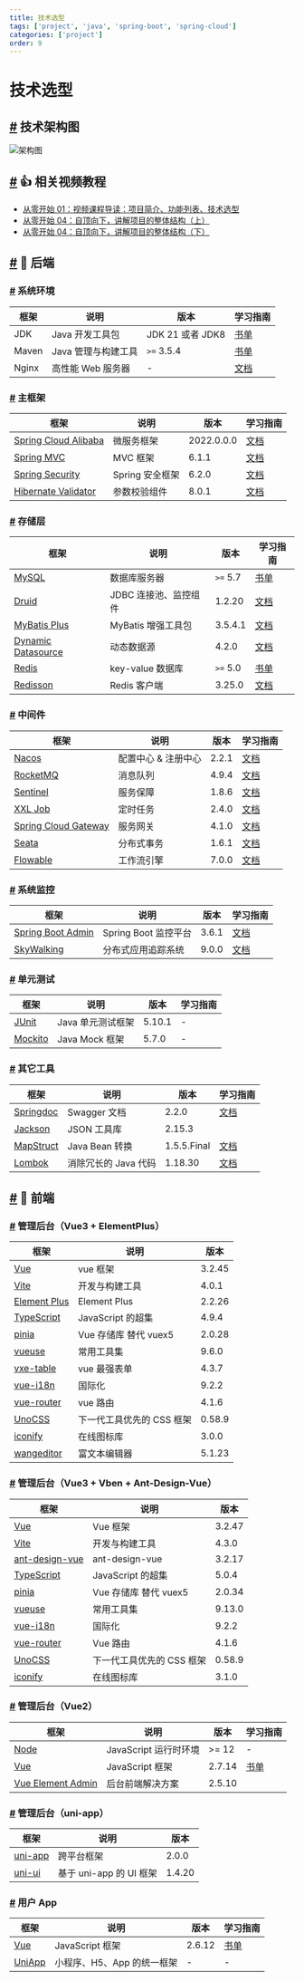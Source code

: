 ```yaml
---
title: 技术选型
tags: ['project', 'java', 'spring-boot', 'spring-cloud']
categories: ['project']
order: 9
---
```

# 技术选型

## [#](#技术架构图) 技术架构图

 ![架构图](https://cloud.iocoder.cn/img/common/yudao-cloud-architecture.png)

 ## [#](#👍-相关视频教程) 👍 相关视频教程

 * [从零开始 01：视频课程导读：项目简介、功能列表、技术选型](https://t.zsxq.com/07rbyjM7A)
* [从零开始 04：自顶向下，讲解项目的整体结构（上）](https://t.zsxq.com/07FiIaQr3)
* [从零开始 04：自顶向下，讲解项目的整体结构（下）](https://t.zsxq.com/07yNfE6un)

 ## [#](#👻-后端) 👻 后端

 ### [#](#系统环境) 系统环境



| 框架 | 说明 | 版本 | 学习指南 |
| --- | --- | --- | --- |
| JDK | Java 开发工具包 | JDK 21 或者 JDK8 | [书单](https://www.iocoder.cn/Architecture/books-recommended/?yudao) |
| Maven | Java 管理与构建工具 | `>=` 3.5.4 | [书单](https://www.iocoder.cn/Books/Maven-books-recommended/?yudao) |
| Nginx | 高性能 Web 服务器 | - | [文档](https://www.iocoder.cn/categories/Nginx/?yudao) |

 ### [#](#主框架) 主框架



| 框架 | 说明 | 版本 | 学习指南 |
| --- | --- | --- | --- |
| [Spring Cloud Alibaba](https://github.com/alibaba/spring-cloud-alibaba) | 微服务框架 | 2022.0.0.0 | [文档](https://github.com/YunaiV/SpringBoot-Labs) |
| [Spring MVC](https://github.com/spring-projects/spring-framework/tree/master/spring-webmvc) | MVC 框架 | 6.1.1 | [文档](http://www.iocoder.cn/SpringMVC/MVC/?yudao) |
| [Spring Security](https://github.com/spring-projects/spring-security) | Spring 安全框架 | 6.2.0 | [文档](http://www.iocoder.cn/Spring-Boot/Spring-Security/?yudao) |
| [Hibernate Validator](https://github.com/hibernate/hibernate-validator) | 参数校验组件 | 8.0.1 | [文档](http://www.iocoder.cn/Spring-Boot/Validation/?yudao) |

 ### [#](#存储层) 存储层



| 框架 | 说明 | 版本 | 学习指南 |
| --- | --- | --- | --- |
| [MySQL](https://www.mysql.com/cn/) | 数据库服务器 | `>=` 5.7 | [书单](https://www.iocoder.cn/Books/MySQL-books-recommended/?yudao) |
| [Druid](https://github.com/alibaba/druid) | JDBC 连接池、监控组件 | 1.2.20 | [文档](http://www.iocoder.cn/Spring-Boot/datasource-pool/?yudao) |
| [MyBatis Plus](https://mp.baomidou.com/) | MyBatis 增强工具包 | 3.5.4.1 | [文档](http://www.iocoder.cn/Spring-Boot/MyBatis/?yudao) |
| [Dynamic Datasource](https://dynamic-datasource.com/) | 动态数据源 | 4.2.0 | [文档](http://www.iocoder.cn/Spring-Boot/datasource-pool/?yudao) |
| [Redis](https://redis.io/) | key-value 数据库 | `>=` 5.0 | [书单](https://www.iocoder.cn/Redis/good-collection/?yudao) |
| [Redisson](https://github.com/redisson/redisson) | Redis 客户端 | 3.25.0 | [文档](http://www.iocoder.cn/Spring-Boot/Redis/?yudao) |

 ### [#](#中间件) 中间件



| 框架 | 说明 | 版本 | 学习指南 |
| --- | --- | --- | --- |
| [Nacos](https://github.com/alibaba/nacos) | 配置中心 & 注册中心 | 2.2.1 | [文档](https://www.iocoder.cn/categories/Nacos/?yudao) |
| [RocketMQ](https://github.com/apache/rocketmq) | 消息队列 | 4.9.4 | [文档](https://www.iocoder.cn/categories/RocketMQ/?yudao) |
| [Sentinel](https://github.com/alibaba/sentinel) | 服务保障 | 1.8.6 | [文档](https://www.iocoder.cn/categories/Sentinel/?yudao) |
| [XXL Job](https://github.com/xuxueli/xxl-job) | 定时任务 | 2.4.0 | [文档](https://www.iocoder.cn/XXL-JOB/good-collection/?yudao) |
| [Spring Cloud Gateway](https://github.com/spring-cloud/spring-cloud-gateway) | 服务网关 | 4.1.0 | [文档](https://www.iocoder.cn/categories/Spring-Cloud-Gateway/?yudao) |
| [Seata](https://github.com/seata/seata) | 分布式事务 | 1.6.1 | [文档](https://www.iocoder.cn/categories/Seata/?yudao) |
| [Flowable](https://github.com/flowable/flowable-engine) | 工作流引擎 | 7.0.0 | [文档](https://doc.iocoder.cn/bpm/) |

 ### [#](#系统监控) 系统监控



| 框架 | 说明 | 版本 | 学习指南 |
| --- | --- | --- | --- |
| [Spring Boot Admin](https://github.com/codecentric/spring-boot-admin) | Spring Boot 监控平台 | 3.6.1 | [文档](http://www.iocoder.cn/Spring-Boot/Admin/?yudao) |
| [SkyWalking](https://skywalking.apache.org/) | 分布式应用追踪系统 | 9.0.0 | [文档](http://www.iocoder.cn/Spring-Boot/SkyWalking/?yudao) |

 ### [#](#单元测试) 单元测试



| 框架 | 说明 | 版本 | 学习指南 |
| --- | --- | --- | --- |
| [JUnit](https://junit.org/junit5/) | Java 单元测试框架 | 5.10.1 | - |
| [Mockito](https://github.com/mockito/mockito) | Java Mock 框架 | 5.7.0 | - |

 ### [#](#其它工具) 其它工具



| 框架 | 说明 | 版本 | 学习指南 |
| --- | --- | --- | --- |
| [Springdoc](https://springdoc.org/) | Swagger 文档 | 2.2.0 | [文档](http://www.iocoder.cn/Spring-Boot/Swagger/?yudao) |
| [Jackson](https://github.com/FasterXML/jackson) | JSON 工具库 | 2.15.3 |  |
| [MapStruct](https://mapstruct.org/) | Java Bean 转换 | 1.5.5.Final | [文档](http://www.iocoder.cn/Spring-Boot/MapStruct/?yudao) |
| [Lombok](https://projectlombok.org/) | 消除冗长的 Java 代码 | 1.18.30 | [文档](http://www.iocoder.cn/Spring-Boot/Lombok/?yudao) |

 ## [#](#👾-前端) 👾 前端

 ### [#](#管理后台-vue3-elementplus) 管理后台（Vue3 + ElementPlus）



| 框架 | 说明 | 版本 |
| --- | --- | --- |
| [Vue](https://staging-cn.vuejs.org/) | vue 框架 | 3.2.45 |
| [Vite](https://cn.vitejs.dev//) | 开发与构建工具 | 4.0.1 |
| [Element Plus](https://element-plus.org/zh-CN/) | Element Plus | 2.2.26 |
| [TypeScript](https://www.typescriptlang.org/docs/) | JavaScript 的超集 | 4.9.4 |
| [pinia](https://pinia.vuejs.org/) | Vue 存储库 替代 vuex5 | 2.0.28 |
| [vueuse](https://vueuse.org/) | 常用工具集 | 9.6.0 |
| [vxe-table](https://vxetable.cn/) | vue 最强表单 | 4.3.7 |
| [vue-i18n](https://kazupon.github.io/vue-i18n/zh/introduction.html/) | 国际化 | 9.2.2 |
| [vue-router](https://router.vuejs.org/) | vue 路由 | 4.1.6 |
| [UnoCSS](https://unocss.dev/) | 下一代工具优先的 CSS 框架 | 0.58.9 |
| [iconify](https://icon-sets.iconify.design/) | 在线图标库 | 3.0.0 |
| [wangeditor](https://www.wangeditor.com/) | 富文本编辑器 | 5.1.23 |

 ### [#](#管理后台-vue3-vben-ant-design-vue) 管理后台（Vue3 + Vben + Ant-Design-Vue）



| 框架 | 说明 | 版本 |
| --- | --- | --- |
| [Vue](https://staging-cn.vuejs.org/) | Vue 框架 | 3.2.47 |
| [Vite](https://cn.vitejs.dev//) | 开发与构建工具 | 4.3.0 |
| [ant-design-vue](https://antdv.com/) | ant-design-vue | 3.2.17 |
| [TypeScript](https://www.typescriptlang.org/docs/) | JavaScript 的超集 | 5.0.4 |
| [pinia](https://pinia.vuejs.org/) | Vue 存储库 替代 vuex5 | 2.0.34 |
| [vueuse](https://vueuse.org/) | 常用工具集 | 9.13.0 |
| [vue-i18n](https://kazupon.github.io/vue-i18n/zh/introduction.html/) | 国际化 | 9.2.2 |
| [vue-router](https://router.vuejs.org/) | Vue 路由 | 4.1.6 |
| [UnoCSS](https://unocss.dev/) | 下一代工具优先的 CSS 框架 | 0.58.9 |
| [iconify](https://icon-sets.iconify.design/) | 在线图标库 | 3.1.0 |

 ### [#](#管理后台-vue2) 管理后台（Vue2）



| 框架 | 说明 | 版本 | 学习指南 |
| --- | --- | --- | --- |
| [Node](https://nodejs.org/zh-cn/) | JavaScript 运行时环境 | >= 12 | - |
| [Vue](https://cn.vuejs.org/index.html) | JavaScript 框架 | 2.7.14 | [书单](https://www.iocoder.cn/Books/Vue-books-recommended/?yudao) |
| [Vue Element Admin](https://panjiachen.github.io/vue-element-admin-site/zh/guide/) | 后台前端解决方案 | 2.5.10 |  |

 ### [#](#管理后台-uni-app) 管理后台（uni-app）



| 框架 | 说明 | 版本 |
| --- | --- | --- |
| [uni-app](hhttps://github.com/dcloudio/uni-app) | 跨平台框架 | 2.0.0 |
| [uni-ui](https://github.com/dcloudio/uni-ui) | 基于 uni-app 的 UI 框架 | 1.4.20 |

 ### [#](#用户-app) 用户 App



| 框架 | 说明 | 版本 | 学习指南 |
| --- | --- | --- | --- |
| [Vue](https://cn.vuejs.org/index.html) | JavaScript 框架 | 2.6.12 | [书单](https://www.iocoder.cn/Books/Vue-books-recommended/) |
| [UniApp](https://github.com/dcloudio/uni-app) | 小程序、H5、App 的统一框架 | - | - |
